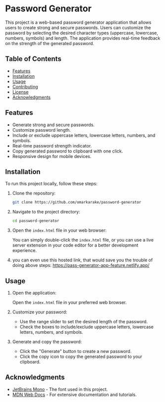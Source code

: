 # Password Generator

This project is a web-based password generator application that allows users to create strong and secure passwords. Users can customize the password by selecting the desired character types (uppercase, lowercase, numbers, symbols) and length. The application provides real-time feedback on the strength of the generated password.

## Table of Contents

- [Features](#features)
- [Installation](#installation)
- [Usage](#usage)
- [Contributing](#contributing)
- [License](#license)
- [Acknowledgments](#acknowledgments)

## Features

- Generate strong and secure passwords.
- Customize password length.
- Include or exclude uppercase letters, lowercase letters, numbers, and symbols.
- Real-time password strength indicator.
- Copy generated password to clipboard with one click.
- Responsive design for mobile devices.

## Installation

To run this project locally, follow these steps:

1. Clone the repository:

   ```bash
   git clone https://github.com/omarkarake/password-generator
   ```

2. Navigate to the project directory:

   ```bash
   cd password-generator
   ```

3. Open the `index.html` file in your web browser:

   You can simply double-click the `index.html` file, or you can use a live server extension in your code editor for a better development experience.

4. you can even use this hosted link, that would save you the trouble of doing above steps: https://pass-generator-app-feature.netlify.app/

## Usage

1. Open the application:

   Open the `index.html` file in your preferred web browser.

2. Customize your password:

   - Use the range slider to set the desired length of the password.
   - Check the boxes to include/exclude uppercase letters, lowercase letters, numbers, and symbols.

3. Generate and copy the password:

   - Click the "Generate" button to create a new password.
   - Click the copy icon to copy the generated password to your clipboard.

## Acknowledgments

- [JetBrains Mono](https://www.jetbrains.com/lp/mono/) - The font used in this project.
- [MDN Web Docs](https://developer.mozilla.org/) - For extensive documentation and tutorials.

